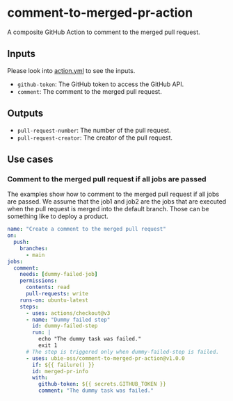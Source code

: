 # comment-to-merged-pr-action
A composite GitHub Action to comment to the merged pull request.

## Inputs
Please look into [action.yml](action.yml) to see the inputs.

- `github-token`: The GitHub token to access the GitHub API.
- `comment`: The comment to the merged pull request.

## Outputs
- `pull-request-number`: The number of the pull request.
- `pull-request-creator`: The creator of the pull request.

## Use cases

### Comment to the merged pull request if all jobs are passed
The examples show how to comment to the merged pull request if all jobs are passed.
We assume that the job1 and job2 are the jobs that are executed when the pull request is merged into the default branch.
Those can be something like to deploy a product.

```yaml
name: "Create a comment to the merged pull request"
on:
  push:
    branches:
      - main
jobs:
  comment:
    needs: [dummy-failed-job]
    permissions:
      contents: read
      pull-requests: write
    runs-on: ubuntu-latest
    steps:
      - uses: actions/checkout@v3
      - name: "Dummy failed step"
        id: dummy-failed-step
        run: |
          echo "The dummy task was failed."
          exit 1
      # The step is triggered only when dummy-failed-step is failed.
      - uses: ubie-oss/comment-to-merged-pr-action@v1.0.0
        if: ${{ failure() }}
        id: merged-pr-info
        with:
          github-token: ${{ secrets.GITHUB_TOKEN }}
          comment: "The dummy task was failed."
```

